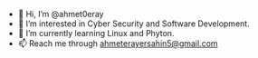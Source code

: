 - 👋 Hi, I’m @ahmet0eray
- 👀 I’m interested in Cyber Security and Software Development.
- 🌱 I’m currently learning Linux and Phyton.
- 📫 Reach me through ahmeterayersahin5@gmail.com

<!---
ahmet0eray/ahmet0eray is a ✨ special ✨ repository because its `README.md` (this file) appears on your GitHub profile.
You can click the Preview link to take a look at your changes.
--->
